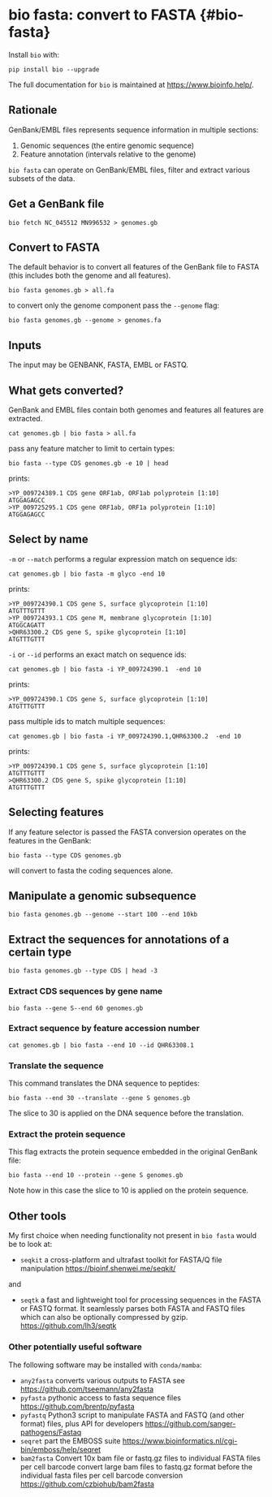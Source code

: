 # bio fasta: convert to FASTA {#bio-fasta}

Install `bio` with:

    pip install bio --upgrade

The full documentation for `bio` is maintained at <https://www.bioinfo.help/>.

## Rationale

GenBank/EMBL files represents sequence information in multiple sections:

1. Genomic sequences (the entire genomic sequence)
1. Feature annotation (intervals relative to the genome)

`bio fasta` can operate on GenBank/EMBL files, filter and extract various subsets of the data.

## Get a GenBank file

    bio fetch NC_045512 MN996532 > genomes.gb

## Convert to FASTA

The default behavior is to convert all features of the GenBank file to FASTA (this includes both the genome and all features).

    bio fasta genomes.gb > all.fa

to convert only the genome component pass the `--genome` flag:

    bio fasta genomes.gb --genome > genomes.fa

## Inputs

The input may be GENBANK, FASTA, EMBL or FASTQ.

## What gets converted?

GenBank and EMBL files contain both genomes and features all features are extracted.

    cat genomes.gb | bio fasta > all.fa

pass any feature matcher to limit to certain types:

    bio fasta --type CDS genomes.gb -e 10 | head

prints:

    >YP_009724389.1 CDS gene ORF1ab, ORF1ab polyprotein [1:10]
    ATGGAGAGCC
    >YP_009725295.1 CDS gene ORF1ab, ORF1a polyprotein [1:10]
    ATGGAGAGCC

## Select by name

`-m` or `--match` performs a regular expression match on sequence ids:

    cat genomes.gb | bio fasta -m glyco -end 10

prints:

    >YP_009724390.1 CDS gene S, surface glycoprotein [1:10]
    ATGTTTGTTT
    >YP_009724393.1 CDS gene M, membrane glycoprotein [1:10]
    ATGGCAGATT
    >QHR63300.2 CDS gene S, spike glycoprotein [1:10]
    ATGTTTGTTT

`-i` or `--id` performs an exact match on sequence ids:

    cat genomes.gb | bio fasta -i YP_009724390.1  -end 10

prints:

    >YP_009724390.1 CDS gene S, surface glycoprotein [1:10]
    ATGTTTGTTT

pass multiple ids to match multiple sequences:

    cat genomes.gb | bio fasta -i YP_009724390.1,QHR63300.2  -end 10

prints:

    >YP_009724390.1 CDS gene S, surface glycoprotein [1:10]
    ATGTTTGTTT
    >QHR63300.2 CDS gene S, spike glycoprotein [1:10]
    ATGTTTGTTT

## Selecting features

If any feature selector is passed the FASTA conversion operates on the features in the GenBank:

    bio fasta --type CDS genomes.gb

will convert to fasta the coding sequences alone.


## Manipulate a genomic subsequence

    bio fasta genomes.gb --genome --start 100 --end 10kb

## Extract the sequences for annotations of a certain type

    bio fasta genomes.gb --type CDS | head -3

### Extract CDS sequences by gene name

    bio fasta --gene S--end 60 genomes.gb 

### Extract sequence by feature accession number

    cat genomes.gb | bio fasta --end 10 --id QHR63308.1

### Translate the sequence

This command translates the DNA sequence to peptides:

    bio fasta --end 30 --translate --gene S genomes.gb

The slice to 30 is applied on the DNA sequence before the translation.

### Extract the protein sequence

This flag extracts the protein sequence embedded in the original GenBank file:

    bio fasta --end 10 --protein --gene S genomes.gb

Note how in this case the slice to 10 is applied on the protein sequence.

## Other tools 

My first choice when needing functionality not present in `bio fasta` would be to look at:

* `seqkit` a cross-platform and ultrafast toolkit for FASTA/Q file manipulation <https://bioinf.shenwei.me/seqkit/>

and

* `seqtk` a fast and lightweight tool for processing sequences in the FASTA or FASTQ format. It seamlessly parses both FASTA and FASTQ files which can also be optionally compressed by gzip.  <https://github.com/lh3/seqtk>


### Other potentially useful software

The following software may be installed with `conda/mamba`:

* `any2fasta` converts various outputs to FASTA see <https://github.com/tseemann/any2fasta>
* `pyfasta` pythonic access to fasta sequence files <https://github.com/brentp/pyfasta>
* `pyfastq` Python3 script to manipulate FASTA and FASTQ (and other format) files, plus API for developers https://github.com/sanger-pathogens/Fastaq   
* `seqret` part the EMBOSS suite <https://www.bioinformatics.nl/cgi-bin/emboss/help/seqret>
* `bam2fasta` Convert 10x bam file or fastq.gz files to individual FASTA files per cell barcode convert large bam files to fastq.gz format before the individual fasta files per cell barcode conversion <https://github.com/czbiohub/bam2fasta>
